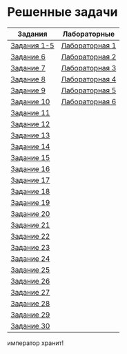 # Решенные задачи

| Задания | Лабораторные |
|---------|--------------|
| [Задания 1-5](Tasks/Task1-5/task1-5.cpp) | [Лабораторная 1](Labs/Lab1/report1.md)|
| [Задание 6](Tasks/Task6/task6.cpp) | [Лабораторная 2](Labs/Lab2/report2.md)|
| [Задание 7](Tasks/Task7/task7.cpp) | [Лабораторная 3](Labs/Lab3/report3.md)|
| [Задание 8](Tasks/Task8/task8.cpp) | [Лабораторная 4](Labs/Lab4/report4.md)|
| [Задание 9](Tasks/Task9/task9.cpp) | [Лабораторная 5](Labs/Lab5/report5.md)|
| [Задание 10](Tasks/Task10/task10.cpp) | [Лабораторная 6](Labs/Lab6/report6.md)|
| [Задание 11](Tasks/Task11/task11.cpp) |
| [Задание 12](Tasks/Task12/task12.cpp) |
| [Задание 13](Tasks/Task13/task13.cpp) |
| [Задание 14](Tasks/Task14/task14.cpp) |
| [Задание 15](Tasks/Task15/task15.cpp) |
| [Задание 16](Tasks/Task16/task16.cpp) |
| [Задание 17](Tasks/Task17/task17.cpp) |
| [Задание 18](Tasks/Task18/task18.cpp) |
| [Задание 19](Tasks/Task19/task19.cpp) |
| [Задание 20](Tasks/Task20/task20.cpp) |
| [Задание 21](Tasks/Task21/task21.cpp) |
| [Задание 22](Tasks/Task22/task22.cpp) |
| [Задание 23](Tasks/Task23/task23.cpp) |
| [Задание 24](Tasks/Task24/task24.cpp) |
| [Задание 25](Tasks/Task25/task25.cpp) |
| [Задание 26](Tasks/Task26/task26.cpp) |
| [Задание 27](Tasks/Task27/task27.cpp) |
| [Задание 28](Tasks/Task28/task28.cpp) |
| [Задание 29](Tasks/Task29/task29.cpp) |
| [Задание 30](Tasks/Task30/t30.cpp) |

император хранит!